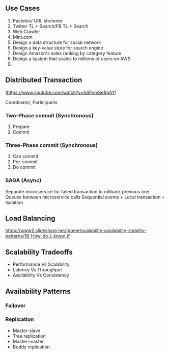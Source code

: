 ## Use Cases
1. Pastebin/ URL shotener
2. Twitter TL + Search/FB TL + Search
3. Web Crawler
4. Mint.com
5. Design a data structure for social network
6. Design a key-value store for search engine
7. Design Amazon's sales ranking by category feature
8. Design a system that scales to millions of users on AWS
9. 
## Distributed Transaction
(https://www.youtube.com/watch?v=S4FnmSeRpAY)  

Coordinator, Participants
### Two-Phase commit (Synchronous)
1. Prepare  
2. Commit  

### Three-Phase commit (Synchronous)
1. Can commit
2. Pre-commit
3. Do commit

### SAGA  (Async)
Separate microservice for failed transaction to rollback previous one.
Queues between microservice calls
Sequential events + Local transaction = Isolation

## Load Balancing

https://www2.slideshare.net/jboner/scalability-availability-stability-patterns/18-How_do_I_know_if
## Scalability Tradeoffs
 - Performance Vs Scalability
 - Latency Vs Throughput
 - Availability Vs Consistency

## Availability Patterns
### Failover
### Replication
 - Master-slave
 - Tree replication
 - Master-master
 - Buddy replication

<!--stackedit_data:
eyJoaXN0b3J5IjpbMTI0MjU0NjE4MiwxNDMyNzQ0NzEzLC0xOT
Y4Nzg1ODgzLC0xNDczMzg4NDc4LDE2NDg0MzI1NTksLTEyNzQ3
NjcwMCwtOTMyMDA3NTIsLTk4MjAyNzc5Nl19
-->